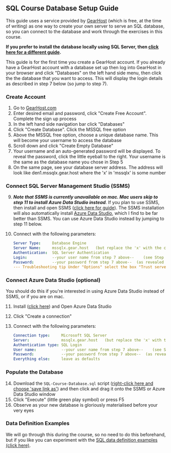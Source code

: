 ## SQL Course Database Setup Guide

This guide uses a service provided by [GearHost](https://gearhost.com) (which is free, at the time of writing) as one way to create your own server to serve an SQL database, so you can connect to the database and work through the exercises in this course. 

**If you prefer to install the database locally using SQL Server, then [click here for a different guide](Local-README.md).**

This guide is for the first time you create a GearHost account. If you already have a GearHost account with a database set up then log into GearHost in your browser and click "Databases" on the left hand side menu, then click the the database that you want to access. This will display the login details as described in step 7 below (so jump to step 7).

### Create Account

1. Go to [GearHost.com](https://gearhost.com)
2. Enter desired email and password, click "Create Free Account". Complete the sign up process
3. In the left hand side navigation bar click "Databases"
4. Click "Create Database". Click the MSSQL free option
5. Above the MSSQL free option, choose a unique database name. This will become your username to access the database
6. Scroll down and click "Create Empty Database"
7. Your username and an auto-generated password will be displayed. To reveal the password, click the little eyeball to the right. Your username is the same as the database name you chose in Step 5
8. On the same page, see your database server address. The address will look like den1.mssqlx.gear.host where the 'x' in 'mssqlx' is some number

### Connect SQL Server Management Studio (SSMS)

9. ***Note that SSMS is currently unavailable on mac. Mac users skip to step 11 to install Azure Data Studio instead***. If you plan to use SSMS, then install and open SSMS ([click here for guide](https://docs.microsoft.com/en-us/sql/ssms/download-sql-server-management-studio-ssms?view=sql-server-ver15)). The SSMS installation will also automatically install [Azure Data Studio](https://docs.microsoft.com/en-us/sql/azure-data-studio/what-is-azure-data-studio?view=sql-server-ver15), which I find to be far better than SSMS. You can use Azure Data Studio instead by jumping to step 11 below.
10. Connect with the following parameters:

    ```yaml
    Server Type:     Database Engine
    Server Name:     mssqlx.gear.host   (but replace the 'x' with the correct number from Step 8 above)
    Authentication:  SQL Server Authentication
    Login:           --your user name from step 7 above--    (see Step 7)
    Password:        --your password from step 7 above--  (as revealed in Step 7)
    --- Troubleshooting tip Under "Options" select the box "Trust server certificate" in the "Connection Properties" tab.
    ```

### Connect Azure Data Studio (optional)

You should do this if you're interested in using Azure Data Studio instead of SSMS, or if you are on mac.

11. Install ([click here](https://docs.microsoft.com/en-us/sql/azure-data-studio/download-azure-data-studio?view=sql-server-ver15)) and Open Azure Data Studio
12. Click "Create a connection"
13. Connect with the following parameters:

    ```yaml
    Connection type:     Microsoft SQL Server
    Server:              mssqlx.gear.host   (but replace the 'x' with the correct number from Step 8 above)
    Authentication type: SQL Login
    User name:           --your user name from step 7 above--    (see Step 7)
    Password:            --your password from step 7 above--  (as revealed in Step 7)
    Everything else:     leave as defaults
    ```

### Populate the Database

14. Download the `SQL-Course-Database.sql` script ([right-click here and choose 'save link as'](https://raw.githubusercontent.com/frycast/SQL_course/master/create-database/SQL-Course-Database.sql)) and then click and drag it onto the SSMS or Azure Data Studio window
15. Click "Execute" (little green play symbol) or press F5
16. Observe as your new database is gloriously materialised before your very eyes

### Data Definition Examples

We will go through this during the course, so no need to do this beforehand, but if you like you can experiment with the [SQL data definition examples (click here)](SQL-data-definition-examples.sql).
